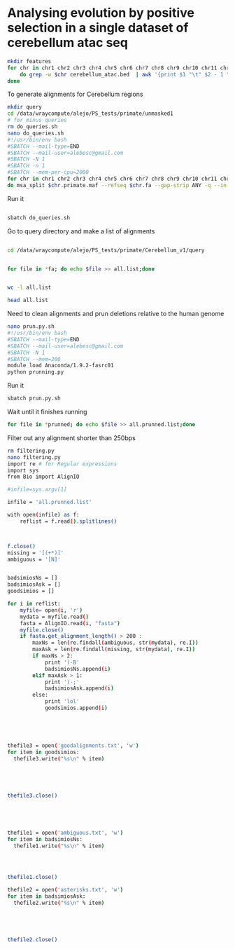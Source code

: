 # Analysing evolution by positive selection in a single dataset of cerebellum atac seq


```bash
mkdir features
for chr in chr1 chr2 chr3 chr4 chr5 chr6 chr7 chr8 chr9 chr10 chr11 chr12 chr13 chr14 chr15 chr16 chr17 chr18 chr19 chr20 chr21 chr22 chrX chrY ; 
	do grep -w $chr cerebellum_atac.bed  | awk '{print $1 "\t" $2 - 1 "\t" $3 }' | sort -k1,1 -k2,2 -V >  features/$chr.feat.bed; 
done

```


To generate alignments for Cerebellum regions

```bash
mkdir query    
cd /data/wraycompute/alejo/PS_tests/primate/unmasked1
# for minus queries
rm do_queries.sh
nano do_queries.sh
#!/usr/bin/env bash
#SBATCH --mail-type=END
#SBATCH --mail-user=alebesc@gmail.com
#SBATCH -N 1
#SBATCH -n 1
#SBATCH --mem-per-cpu=2000
for chr in chr1 chr2 chr3 chr4 chr5 chr6 chr7 chr8 chr9 chr10 chr11 chr12 chr13 chr14 chr15 chr16 chr17 chr18 chr19 chr20 chr21 chr22 chrX chrY;
do msa_split $chr.primate.maf --refseq $chr.fa --gap-strip ANY -q --in-format MAF --features /data/wraycompute/alejo/PS_tests/primate/Cerebellum_v1/features/$chr.feat.bed --for-features --out-root /data/wraycompute/alejo/PS_tests/primate/Cerebellum_v1/query/$chr; done
```
Run it

```bash

sbatch do_queries.sh

```

Go to query directory and make a list of alignments


```bash

cd /data/wraycompute/alejo/PS_tests/primate/Cerebellum_v1/query


for file in *fa; do echo $file >> all.list;done


wc -l all.list

head all.list
```

Need to clean alignments and prun deletions relative to the human genome

```bash
nano prun.py.sh
#!/usr/bin/env bash
#SBATCH --mail-type=END
#SBATCH --mail-user=alebesc@gmail.com
#SBATCH -N 1
#SBATCH --mem=200
module load Anaconda/1.9.2-fasrc01
python prunning.py 
```

Run it


```bash
sbatch prun.py.sh
```

Wait until it finishes running


```bash
for file in *prunned; do echo $file >> all.prunned.list;done
```

Filter out any alignment shorter than 250bps

```bash
rm filtering.py
nano filtering.py
import re # for Regular expressions
import sys
from Bio import AlignIO

#infile=sys.argv[1]

infile = 'all.prunned.list'

with open(infile) as f:
    reflist = f.read().splitlines() 



f.close()
missing = '[(+*)]'
ambiguous = '[N]'


badsimiosNs = []
badsimiosAsk = []
goodsimios = []

for i in reflist:
	myfile= open(i, 'r')
	mydata = myfile.read()
	fasta = AlignIO.read(i, "fasta")
	myfile.close()
	if fasta.get_alignment_length() > 200 :
		maxNs = len(re.findall(ambiguous, str(mydata), re.I))
		maxAsk = len(re.findall(missing, str(mydata), re.I))
		if maxNs > 2:
			print ')-B'
			badsimiosNs.append(i)
		elif maxAsk > 1:
			print ')-;'
			badsimiosAsk.append(i)
		else:
			print 'lol'
			goodsimios.append(i)
		




thefile3 = open('goodalignments.txt', 'w')
for item in goodsimios:
  thefile3.write("%s\n" % item)





thefile3.close()





thefile1 = open('ambiguous.txt', 'w')
for item in badsimiosNs:
  thefile1.write("%s\n" % item)




thefile1.close()

thefile2 = open('asterisks.txt', 'w')
for item in badsimiosAsk:
  thefile2.write("%s\n" % item)





thefile2.close()

```










